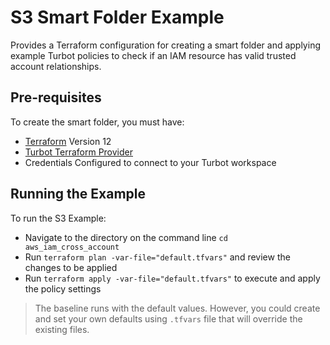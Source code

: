 # S3 Smart Folder Example

Provides a Terraform configuration for creating a smart folder and applying example Turbot policies to check if an IAM resource has valid
trusted account relationships. 


## Pre-requisites

To create the smart folder, you must have:
- [Terraform](https://www.terraform.io) Version 12
- [Turbot Terraform Provider](https://github.com/turbotio/terraform-provider-turbot)
- Credentials Configured to connect to your Turbot workspace

## Running the Example

To run the S3 Example:
- Navigate to the directory on the command line `cd aws_iam_cross_account`
- Run `terraform plan -var-file="default.tfvars"` and review the changes to be applied
- Run `terraform apply -var-file="default.tfvars"` to execute and apply the policy settings

> The baseline runs with the default values. However, you could create and set your own defaults using `.tfvars` file that will override the existing files.